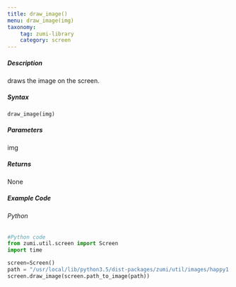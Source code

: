 ```yaml
---
title: draw_image()
menu: draw_image(img)
taxonomy:
    tag: zumi-library
    category: screen
---
```


##### Description
draws the image on the screen.

##### Syntax
```draw_image(img)```<br />
##### Parameters
img
##### Returns
None

##### Example Code
###### Python
```python
#Python code
from zumi.util.screen import Screen
import time

screen=Screen()
path = "/usr/local/lib/python3.5/dist-packages/zumi/util/images/happy1.ppm"
screen.draw_image(screen.path_to_image(path))

```